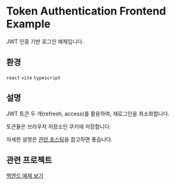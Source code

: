 # Token Authentication Frontend Example

JWT 인증 기반 로그인 예제입니다.

## 환경

`react`
`vite`
`typescript`

## 설명

JWT 토큰 두 개(refresh, access)를 활용하여, 재로그인을 최소화합니다.

토큰들은 브라우저 저장소인 쿠키에 저장합니다.

자세한 설명은 [관련 포스팅](https://codeleeks.github.io/blog/posts/examples/%ED%86%A0%ED%81%B0%20%EA%B8%B0%EB%B0%98%20%EB%A1%9C%EA%B7%B8%EC%9D%B8%20%EC%98%88%EC%A0%9C.md)을 참고하면 좋습니다.


## 관련 프로젝트

[백엔드 예제 보기](https://github.com/codeleeks/tokenAuthenticationBackend)


